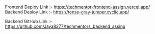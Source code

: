 Frontend Deploy Link :- https://techmentor-frontend-assign.vercel.app/
Backend Deploy Link :- https://tense-gray-jumper.cyclic.app/

Backend GitHub Link :- https://github.com/Jaya8277/techmentors_backend_assing
